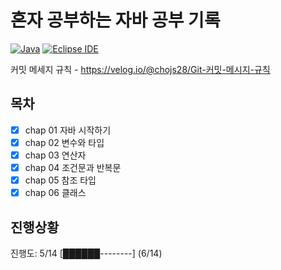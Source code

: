 # 혼자 공부하는 자바 공부 기록
[![Java](https://img.shields.io/badge/Java-007396?style=for-the-badge&logo=java&logoColor=white)](https://www.java.com/) [![Eclipse IDE](https://img.shields.io/badge/Eclipse_IDE-2C2255?style=for-the-badge&logo=eclipse-ide&logoColor=white)](https://www.eclipse.org/)

커밋 메세지 규칙 - https://velog.io/@chojs28/Git-커밋-메시지-규칙


## 목차
- [x] chap 01 자바 시작하기
- [x] chap 02 변수와 타입
- [x] chap 03 연산자
- [x] chap 04 조건문과 반복문
- [x] chap 05 참조 타입
- [x] chap 06 클래스 

## 진행상황

진행도: 5/14
[██████--------] (6/14)
